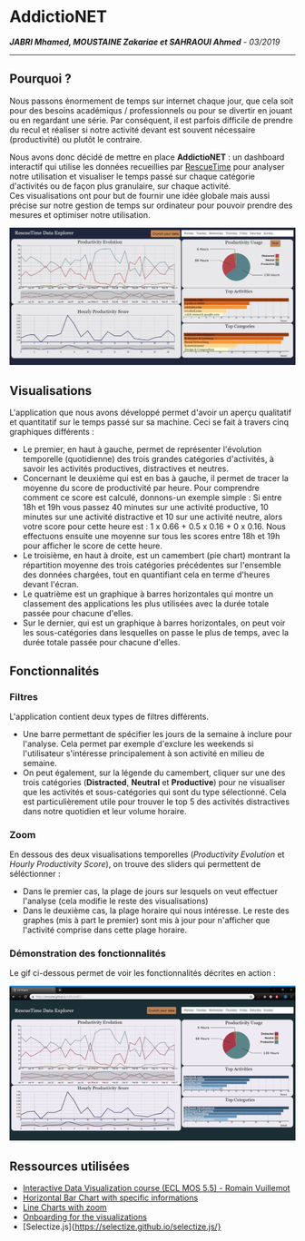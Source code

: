# AddictioNET
***JABRI Mhamed, MOUSTAINE Zakariae et SAHRAOUI Ahmed**  - 03/2019*
***

## Pourquoi ?
Nous passons énormement de temps sur internet chaque jour, que cela soit pour des besoins académiqus / professionnels ou pour se divertir en jouant ou en regardant une série. Par conséquent, il est parfois difficile de prendre du recul et réaliser si notre activité devant est souvent nécessaire (productivité) ou plutôt le contraire. 

Nous avons donc décidé de mettre en place **AddictioNET** : un dashboard interactif qui utilise les données recueillies par [RescueTime](https://www.rescuetime.com/) pour analyser notre utilisation et visualiser le temps passé sur chaque catégorie d'activités ou de façon plus granulaire, sur chaque activité.      
Ces visualisations ont pour but de fournir une idée globale mais aussi précise sur notre gestion de temps sur ordinateur pour pouvoir prendre des mesures et optimiser notre utilisation. 

<p align="center">
  <img src="Capture.JPG" width="800">
</p>

## Visualisations
L'application que nous avons développé permet d'avoir un aperçu qualitatif et quantitatif sur le temps passé sur sa machine. Ceci se fait à travers cinq graphiques différents : 
* Le premier, en haut à gauche, permet de représenter l'évolution temporelle (quotidienne) des trois grandes catégories d'activités, à savoir les activités productives, distractives et neutres.             
* Concernant le deuxième qui est en bas à gauche, il permet de tracer la moyenne du score de productivité par heure. Pour comprendre comment ce score est calculé, donnons-un exemple simple : Si entre 18h et 19h vous passez 40 minutes sur une activité productive, 10 minutes sur une activité distractive et 10 sur une activité neutre, alors votre score pour cette heure est : 1 x 0.66 + 0.5 x 0.16 + 0 x 0.16. Nous effectuons ensuite une moyenne sur tous les scores entre 18h et 19h pour afficher le score de cette heure.
* Le troisième, en haut à droite, est un camembert (pie chart) montrant la répartition moyenne des trois catégories précédentes sur l'ensemble des données chargées, tout en quantifiant cela en terme d'heures devant l'écran.
* Le quatrième est un graphique à barres horizontales qui montre un classement des applications les plus utilisées avec la durée totale passée pour chacune d'elles.
* Sur le dernier, qui est un graphique à barres horizontales, on peut voir les sous-catégories dans lesquelles on passe le plus de temps, avec la durée totale passée pour chacune d'elles.

## Fonctionnalités

### Filtres
L'application contient deux types de filtres différents.        
* Une barre permettant de spécifier les jours de la semaine à inclure pour l'analyse. Cela permet par exemple d'exclure les weekends si l'utilisateur s'intéresse principalement à son activité en milieu de semaine.     
* On peut également, sur la légende du camembert, cliquer sur une des trois catégories (**Distracted**, **Neutral** et **Productive**) pour ne visualiser que les activités et sous-catégories qui sont du type sélectionné. Cela est particulièrement utile pour trouver le top 5 des activités distractives dans notre quotidien et leur volume horaire.

### Zoom
En dessous des deux visualisations temporelles (*Productivity Evolution* et *Hourly Productivity Score*), on trouve des sliders qui permettent de séléctionner : 
* Dans le premier cas, la plage de jours sur lesquels on veut effectuer l'analyse (cela modifie le reste des visualisations) 
* Dans le deuxième cas, la plage horaire qui nous intéresse. Le reste des graphes (mis à part le premier) sont mis à jour pour n'afficher que l'activité comprise dans cette plage horaire.

### Démonstration des fonctionnalités                             
Le gif ci-dessous permet de voir les fonctionnalités décrites en action :
<p align="center">
  <img src="demo.gif" width="800">
</p>


## Ressources utilisées
- [Interactive Data Visualization course (ECL MOS 5.5) - Romain Vuillemot](https://github.com/LyonDataViz/MOS5.5-Dataviz)
- [Horizontal Bar Chart with specific informations](https://bl.ocks.org/alandunning/7008d0332cc28a826b37b3cf6e7bd998?fbclid=IwAR3rObL7VjqSWmA8a51X4M6Jl0S_F8u5RiicRGZsaT6w9JrC9ava9lBrKgo)
- [Line Charts with zoom](http://bl.ocks.org/natemiller/7dec148bb6aab897e561?fbclid=IwAR07dlGfEBKmKcQl-No6vZOvh1iGqcdorWoKE-ZHbuj1H_-4AIJKuRUqn2g)
- [Onboarding for the visualizations](https://github.com/usablica/intro.js)
- [Selectize.js]{https://selectize.github.io/selectize.js/} 
